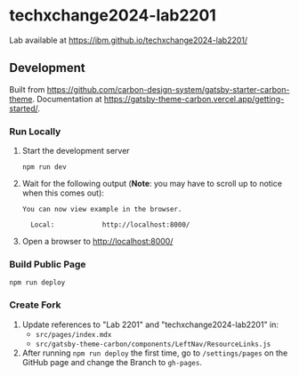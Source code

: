 # techxchange2024-lab2201

Lab available at <https://ibm.github.io/techxchange2024-lab2201/>

## Development

Built from <https://github.com/carbon-design-system/gatsby-starter-carbon-theme>. Documentation at <https://gatsby-theme-carbon.vercel.app/getting-started/>.

### Run Locally

1. Start the development server
   ```
   npm run dev
   ```
2. Wait for the following output (**Note**: you may have to scroll up to notice when this comes out):
   ```
   You can now view example in the browser.
   ⠀
     Local:            http://localhost:8000/
   ```
3. Open a browser to <http://localhost:8000/>

### Build Public Page

```
npm run deploy
```

### Create Fork

1. Update references to "Lab 2201" and "techxchange2024-lab2201" in:
    * `src/pages/index.mdx`
    * `src/gatsby-theme-carbon/components/LeftNav/ResourceLinks.js`
1. After running `npm run deploy` the first time, go to `/settings/pages` on the GitHub page and change the Branch to `gh-pages`.
